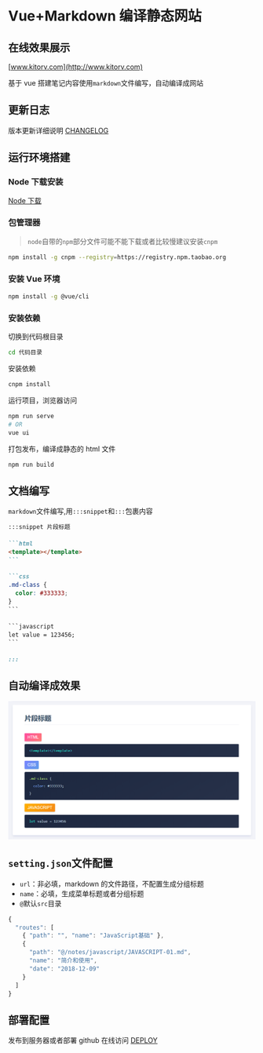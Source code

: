 # Vue+Markdown 编译静态网站

## 在线效果展示

[www.kitorv.com](http://www.kitorv.com)

基于 vue 搭建笔记内容使用`markdown`文件编写，自动编译成网站

## 更新日志

版本更新详细说明 [CHANGELOG](/CHANGELOG.md)

## 运行环境搭建

### Node 下载安装

[Node 下载](http://nodejs.cn/download)

### 包管理器

> `node`自带的`npm`部分文件可能不能下载或者比较慢建议安装`cnpm`

```bash
npm install -g cnpm --registry=https://registry.npm.taobao.org
```

### 安装 Vue 环境

```bash
npm install -g @vue/cli
```

### 安装依赖

切换到代码根目录

```bash
cd 代码目录
```

安装依赖

```bash
cnpm install
```

运行项目，浏览器访问

```bash
npm run serve
# OR
vue ui
```

打包发布，编译成静态的 html 文件

```bash
npm run build
```

## 文档编写

`markdown`文件编写,用`:::snippet`和`:::`包裹内容

````md
:::snippet 片段标题

```html
<template></template>
```

```css
.md-class {
  color: #333333;
}
```

```javascript
let value = 123456;
```

:::
````

## 自动编译成效果

![vue](src/assets/images/snippet-example.png)

## `setting.json`文件配置

- `url`：非必填，markdown 的文件路径，不配置生成分组标题
- `name`：必填，生成菜单标题或者分组标题
- `@`默认`src`目录

```javascript
{
  "routes": [
    { "path": "", "name": "JavaScript基础" },
    {
      "path": "@/notes/javascript/JAVASCRIPT-01.md",
      "name": "简介和使用",
      "date": "2018-12-09"
    }
  ]
}
```

## 部署配置

发布到服务器或者部署 github 在线访问 [DEPLOY](/DEPLOY.md)

